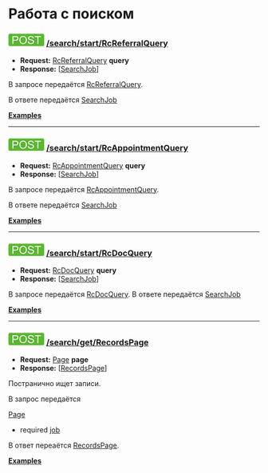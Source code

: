 Работа с поиском
================

### ![POST](../../img/post.png) [/search/start/RcReferralQuery](start/RcReferralQuery/index.md)
* **Request:** [RcReferralQuery](../../types/types.md#rcreferralquery) **query**
* **Response:** [[SearchJob](../../types/types.md#searchjob)]

В запросе передаётся [RcReferralQuery](../../types/types.md#rcreferralquery).

В ответе передаётся [SearchJob](../../types/types.md#searchjob)

**[Examples](start/RcReferralQuery/examples/RcReferralQuery.md)**

---

### ![POST](../../img/post.png) [/search/start/RcAppointmentQuery](start/RcAppointmentQuery/index.md)
* **Request:** [RcAppointmentQuery](../../types/types.md#rcappointmentquery) **query**
* **Response:** [[SearchJob](../../types/types.md#searchjob)]

В запросе передаётся [RcAppointmentQuery](../../types/types.md#rcappointmentquery). 

В ответе передаётся [SearchJob](../../types/types.md#searchjob)

**[Examples](start/RcAppointmentQuery/examples/RcAppointmentQuery.md)**

---

### ![POST](../../img/post.png) [/search/start/RcDocQuery](start/RcDocQuery/index.md)
* **Request:** [RcDocQuery](../../types/types.md#rcdocquery) **query**
* **Response:** [[SearchJob](../../types/types.md#searchjob)]

В запросе передаётся [RcDocQuery](../../types/types.md#rcdocquery). 
В ответе передаётся [SearchJob](../../types/types.md#searchjob)

**[Examples](start/RcDocQuery/examples/RcDocQuery.md)**

---

### ![POST](../../img/post.png) [/search/get/RecordsPage](get/RecordsPage/index.md)
* **Request:** [Page](../../types/types.md#page) **page** <job>
* **Response:** [[RecordsPage](../../types/types.md#recordspage)]

Постранично ищет записи. 

В запрос передаётся 

[Page](../../types/types.md#page)
* required [job](../../types/types.md#searchjob)

В ответ переаётся [RecordsPage](../../types/types.md#recordspage).

**[Examples](get/RecordsPage/examples/RecordsPage.md)**